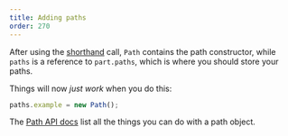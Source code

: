 ```yaml
---
title: Adding paths
order: 270
---
```


After using the [shorthand](/howtos/core/shorthand/) call, `Path` contains the path constructor, while `paths` is a reference to `part.paths`, which is where you should store your paths.

Things will now *just work* when you do this:

```js
paths.example = new Path();
```

<Tip>

The [Path API docs](/api/point) list all the things you can do with a path object.

</Tip>

